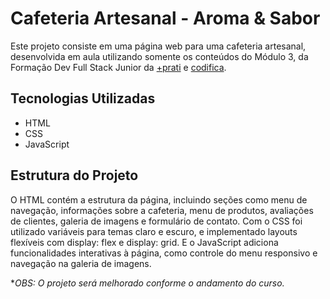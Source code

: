 # Cafeteria Artesanal - Aroma & Sabor

Este projeto consiste em uma página web para uma cafeteria artesanal, desenvolvida em aula utilizando somente os conteúdos do Módulo 3, da Formação Dev Full Stack Junior da [+prati](https://www.maisprati.com.br/) e [codifica](https://www.codificaedu.com.br/).

## Tecnologias Utilizadas

- HTML
- CSS
- JavaScript

## Estrutura do Projeto

O HTML contém a estrutura da página, incluindo seções como menu de navegação, informações sobre a cafeteria, menu de produtos, avaliações de clientes, galeria de imagens e formulário de contato.
Com o CSS foi utilizado variáveis para temas claro e escuro, e implementado layouts flexíveis com display: flex e display: grid.
E o JavaScript adiciona funcionalidades interativas à página, como controle do menu responsivo e navegação na galeria de imagens.

\*_OBS: O projeto será melhorado conforme o andamento do curso._
